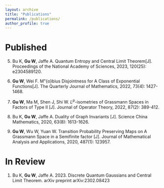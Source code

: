 ```yaml
---
layout: archive
title: "Publications"
permalink: /publications/
author_profile: true
---
```


# Published

5. Bu K, **Gu W**, Jaffe A. Quantum Entropy and Central Limit Theorem[J]. Proceedings of the National Academy of Sciences, 2023, 120(25): e2304589120.

4. **Gu W**, Wei F. M\"{o}bius Disjointness for A Class of Exponential Functions[J]. The Quarterly Journal of Mathematics, 2022, 73(4): 1427-1468.

3. **Gu W**, Ma M, Shen J, Shi W. $L^p$-isometries of Grassmann Spaces in Factors of Type II [J]. Journal of Operator Theory, 2022, 87(2): 389-412.

2. Bu K, **Gu W**, Jaffe A. Duality of Graph Invariants [J]. Science China Mathematics, 2020, 63(8): 1613-1626.
    
1. **Gu W**, Wu W, Yuan W. Transition Probability Preserving Maps on A Grassmann Space in a Semifinite factor [J]. Journal of Mathematical Analysis and Applications, 2020, 487(1): 123957.

# In Review

1. Bu K, **Gu W**, Jaffe A. 2023. Discrete Quantum Gaussians and Central Limit Theorem. arXiv preprint arXiv:2302.08423
